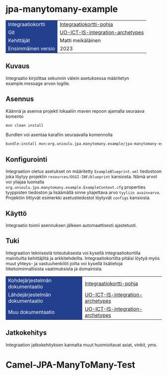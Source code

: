 # jpa-manytomany-example

<style>
.blueBG {
    background-color: #23408F;
    color: white;
}
</style>

<table>
    <tr>
        <td class="blueBG">Integraatiokortti</td>
        <td><a href="https://dev.azure.com/university-of-oulu/UO/_wiki/wikis/UO.wiki/431/-integraatiokortti-pohja-#">Integraatiokortti-pohja</a></td>
    </tr>
    <tr>
        <td class="blueBG">Git</td>
        <td><a href="https://dev.azure.com/university-of-oulu/UO/_git/UO-ICT-IS-integration-archetypes">UO-ICT-IS-integration-archetypes</a></td>
    </tr>
    <tr>
        <!-- Lähinnä lisäkysymysten vuoksi, viimeisin kehittäjä ensiksi. -->
        <td class="blueBG">Kehittäjät</td>
        <td>Matti meikäläinen</td>
    </tr>
    <tr>
        <td class="blueBG">Ensimmäinen versio</td>
        <td>2023</td>
    </tr>
</table>

## Kuvaus

Integraatio kirjoittaa sekunnin välein asetuksessa määritetyn example.message arvon logille. 


## Asennus

Käännä ja asenna projekti lokaaliin maven repoon ajamalla seuraava komento

```bash
mvn clean install
```

Bundlen voi asentaa karafiin seuraavalla komennolla

```bash
bundle:install mvn:org.unioulu.jpa.manytomany.example/jpa-manytomany-example/1.0-SNAPSHOT
```

## Konfigurointi

Integraation oletus asetukset on määritetty `ExampleBlueprint.xml` tiedostoon joka löytyy projektin `resources/OSGI-INF/blueprint` kansiosta.
Nämä arvot voi yliajaa luomalla `org.unioulu.jpa.manytomany.example.ExampleContext.cfg` properties tyyppisten tiedoston ja lisäämällä sinne yliajettava arvo `tyyliin avain=arvo`. Projektiin liittyvät esimerkki asetustiedostot löytyvät `configs` kansiosta.

## Käyttö

Integraatio toimii asennuksen jälkeen automaattisesti ajastetusti.

## Tuki 

Integraation teknisestä toteutuksesta voi kysellä integraatiokortilla mainituilta kehittäjiltä ja arkkitehdeilta. 
Integraatiokortilta pitäisi löytyä myös muut yhteys- ja vastuuhenkilöt joilta voi kysellä lisätietoja liiketoiminnallisista vaatimuksista ja domainista.

<table>
    <tr>
        <td class="blueBG">Kohdejärjestelmän dokumentaatio</td>
        <td><a href="https://dev.azure.com/university-of-oulu/UO/_wiki/wikis/UO.wiki/431/-integraatiokortti-pohja-#">Integraatiokortti-pohja</a></td>
    </tr>
    <tr>
        <td class="blueBG">Lähdejärjestelmän dokumentaatio</td>
        <td><a href="https://dev.azure.com/university-of-oulu/UO/_git/UO-ICT-IS-integration-archetypes">UO-ICT-IS-integration-archetypes</a></td>
    </tr>
    <tr>
        <td class="blueBG">Muu dokumentaatio</td>
        <td><a href="https://dev.azure.com/university-of-oulu/UO/_git/UO-ICT-IS-integration-archetypes">UO-ICT-IS-integration-archetypes</a></td>
    </tr>
</table>

## Jatkokehitys

Integraation jatkokehityksen kannalta muut huomioitavat asiat, vinkit, yms.

# Camel-JPA-ManyToMany-Test
